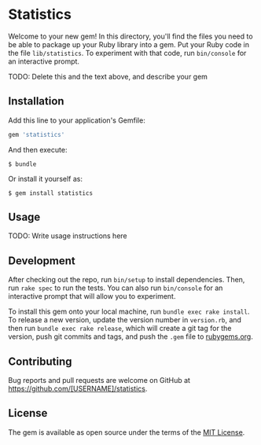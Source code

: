 # Statistics

Welcome to your new gem! In this directory, you'll find the files you need to be able to package up your Ruby library into a gem. Put your Ruby code in the file `lib/statistics`. To experiment with that code, run `bin/console` for an interactive prompt.

TODO: Delete this and the text above, and describe your gem

## Installation

Add this line to your application's Gemfile:

```ruby
gem 'statistics'
```

And then execute:

    $ bundle

Or install it yourself as:

    $ gem install statistics

## Usage

TODO: Write usage instructions here

## Development

After checking out the repo, run `bin/setup` to install dependencies. Then, run `rake spec` to run the tests. You can also run `bin/console` for an interactive prompt that will allow you to experiment.

To install this gem onto your local machine, run `bundle exec rake install`. To release a new version, update the version number in `version.rb`, and then run `bundle exec rake release`, which will create a git tag for the version, push git commits and tags, and push the `.gem` file to [rubygems.org](https://rubygems.org).

## Contributing

Bug reports and pull requests are welcome on GitHub at https://github.com/[USERNAME]/statistics.

## License

The gem is available as open source under the terms of the [MIT License](https://opensource.org/licenses/MIT).
